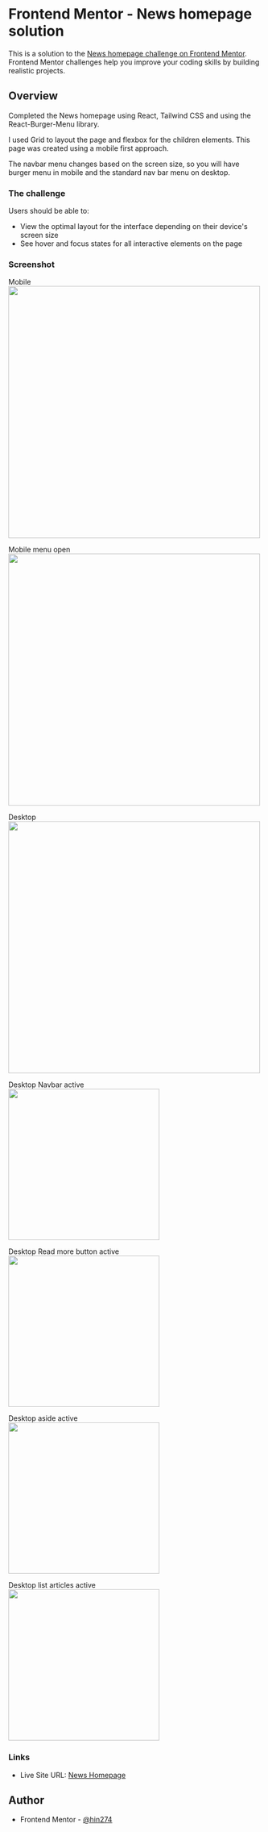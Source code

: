 # Frontend Mentor - News homepage solution

This is a solution to the [News homepage challenge on Frontend Mentor](https://www.frontendmentor.io/challenges/news-homepage-H6SWTa1MFl). Frontend Mentor challenges help you improve your coding skills by building realistic projects. 



## Overview
Completed the News homepage using React, Tailwind CSS and using the React-Burger-Menu library.

I used Grid to layout the page and flexbox for the children elements. This page was created using a mobile first approach.

The navbar menu changes based on the screen size, so you will have burger menu in mobile and the standard nav bar menu on desktop.

### The challenge

Users should be able to:

- View the optimal layout for the interface depending on their device's screen size
- See hover and focus states for all interactive elements on the page

### Screenshot

Mobile
<br>
<img src="./screenshots/mobile-screenshot.png" width="500px">

Mobile menu open
<br>
<img src="./screenshots/mobile-menu-open.png" width="500px">

Desktop
<br>
<img src="./screenshots/desktop-screenshot.png" width="500px">

Desktop Navbar active
<br>
<img src="./screenshots/desktop-navbar-screenshot.png" width="300px">

Desktop Read more button active
<br>
<img src="./screenshots/desktop-readmore-screenshot.png" width="300px">

Desktop aside active
<br>
<img src="./screenshots/desktop-aside-screenshot.png" width="300px">

Desktop list articles active
<br>
<img src="./screenshots/desktop-list-articles-screeshot.png" width="300px">


### Links

- Live Site URL: [News Homepage](https://hin274.github.io/news-homepage-main/)

## Author

- Frontend Mentor - [@hin274](https://www.frontendmentor.io/profile/Hin274)


